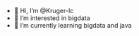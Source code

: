 - 👋 Hi, I’m @Kruger-lc
- 👀 I’m interested in bigdata
- 🌱 I’m currently learning bigdata and java

<!---
Kruger-lc/Kruger-lc is a ✨ special ✨ repository because its `README.md` (this file) appears on your GitHub profile.
You can click the Preview link to take a look at your changes.
--->
